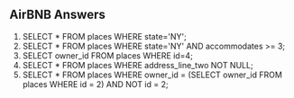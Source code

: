 ## AirBNB Answers

1. SELECT * FROM places WHERE state='NY';
2. SELECT * FROM places WHERE state='NY' AND accommodates >= 3;
3. SELECT owner_id FROM places WHERE id=4;
4. SELECT * FROM places WHERE address_line_two NOT NULL;
5. SELECT * FROM places WHERE owner_id = (SELECT owner_id FROM places WHERE id = 2) AND NOT id = 2;
